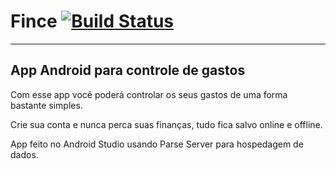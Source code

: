# Fince   [![Build Status](https://travis-ci.org/hadagalberto/fince.svg?branch=master)](https://travis-ci.org/hadagalberto/fince)
---------
App Android para controle de gastos
---------
Com esse app você poderá controlar os seus gastos de uma forma bastante simples.

Crie sua conta e nunca perca suas finanças, tudo fica salvo online e offline.

App feito no Android Studio usando Parse Server para hospedagem de dados.
